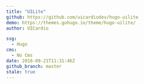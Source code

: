 ```yaml
---
title: "UILite"
github: https://github.com/uicardiodev/hugo-uilite
demo: https://themes.gohugo.io/theme/hugo-uilite/
author: UICardio

ssg:
  - Hugo
cms:
  - No Cms
date: 2018-09-21T11:31:46Z
github_branch: master
stale: true
---
```

